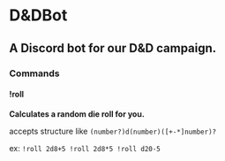 # D&DBot
## A Discord bot for our D&D campaign.

### Commands

#### !roll

**Calculates a random die roll for you.**

accepts structure like ```(number?)d(number)([+-*]number)?```

ex: ```!roll 2d8+5 !roll 2d8*5 !roll d20-5```
